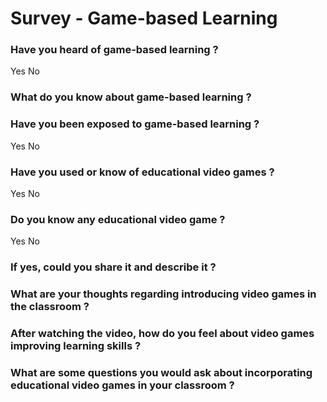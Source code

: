 # Survey - Game-based Learning

### Have you heard of game-based learning ?
Yes
No

### What do you know about game-based learning ?


### Have you been exposed to game-based learning ?
Yes
No

### Have you used or know of educational video games ?
Yes
No

### Do you know any educational video game ?
Yes
No

### If yes, could you share it and describe it ?

### What are your thoughts regarding introducing video games in the classroom ?

### After watching the video, how do you feel about video games improving learning skills ?

### What are some questions you would ask about incorporating educational video games in your classroom ?

